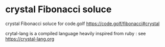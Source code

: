 # crystal Fibonacci soluce

crystal Fibonacci soluce for code.golf https://code.golf/fibonacci#crystal

crytal-lang is a compiled language heavily inspired from ruby : see https://crystal-lang.org